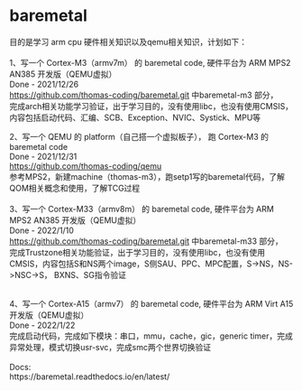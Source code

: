 # baremetal
目的是学习 arm cpu 硬件相关知识以及qemu相关知识，计划如下：<br />
<br />
1、写一个 Cortex-M3（armv7m） 的 baremetal code, 硬件平台为 ARM MPS2 AN385 开发版（QEMU虚拟）<br />
Done - 2021/12/26<br />
https://github.com/thomas-coding/baremetal.git 中baremetal-m3 部分，<br />
完成arch相关功能学习验证，出于学习目的，没有使用libc，也没有使用CMSIS，内容包括启动代码、汇编、SCB、Exception、NVIC、Systick、MPU等<br />

2、写一个 QEMU 的 platform（自己搭一个虚拟板子）， 跑 Cortex-M3 的 baremetal code<br />
Done - 2021/12/31<br />
https://github.com/thomas-coding/qemu<br />
参考MPS2，新建machine（thomas-m3），跑setp1写的baremetal代码，了解QOM相关概念和使用，了解TCG过程<br />
<br />
3、写一个 Cortex-M33（armv8m） 的 baremetal code, 硬件平台为 ARM MPS2 AN385 开发版（QEMU虚拟）<br />
Done - 2022/1/10<br />
https://github.com/thomas-coding/baremetal.git 中baremetal-m33 部分，<br />
完成Trustzone相关功能验证，出于学习目的，没有使用libc，也没有使用CMSIS，内容包括S和NS两个image，S侧SAU、PPC、MPC配置，S->NS，NS->NSC->S， BXNS、SG指令验证<br />

<br />
4、写一个 Cortex-A15（armv7） 的 baremetal code, 硬件平台为 ARM Virt A15 开发版（QEMU虚拟）<br />
Done - 2022/1/22<br />
完成启动代码，完成如下模块：串口，mmu，cache，gic，generic timer，完成异常处理，模式切换usr-svc，完成smc两个世界切换验证<br />


<br />
Docs:<br />
    https://baremetal.readthedocs.io/en/latest/
